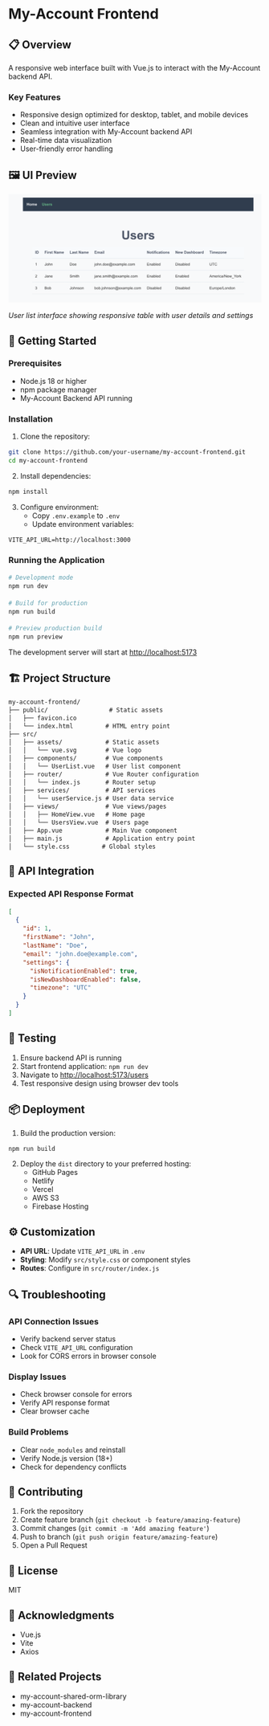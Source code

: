 # My-Account Frontend

## 📋 Overview

A responsive web interface built with Vue.js to interact with the My-Account backend API.

### Key Features
- Responsive design optimized for desktop, tablet, and mobile devices
- Clean and intuitive user interface
- Seamless integration with My-Account backend API
- Real-time data visualization
- User-friendly error handling

## 🖼️ UI Preview

![User List Interface](./public/UI.png)

*User list interface showing responsive table with user details and settings*

## 🚀 Getting Started

### Prerequisites
- Node.js 18 or higher
- npm package manager
- My-Account Backend API running

### Installation

1. Clone the repository:
```bash
git clone https://github.com/your-username/my-account-frontend.git
cd my-account-frontend
```

2. Install dependencies:
```bash
npm install
```

3. Configure environment:
   - Copy `.env.example` to `.env`
   - Update environment variables:
```env
VITE_API_URL=http://localhost:3000
```

### Running the Application

```bash
# Development mode
npm run dev

# Build for production
npm run build

# Preview production build
npm run preview
```

The development server will start at [http://localhost:5173](http://localhost:5173)

## 🏗️ Project Structure

```
my-account-frontend/
├── public/                 # Static assets
│   ├── favicon.ico
│   └── index.html         # HTML entry point
├── src/
│   ├── assets/            # Static assets
│   │   └── vue.svg        # Vue logo
│   ├── components/        # Vue components
│   │   └── UserList.vue   # User list component
│   ├── router/            # Vue Router configuration
│   │   └── index.js       # Router setup
│   ├── services/          # API services
│   │   └── userService.js # User data service
│   ├── views/             # Vue views/pages
│   │   ├── HomeView.vue   # Home page
│   │   └── UsersView.vue  # Users page
│   ├── App.vue            # Main Vue component
│   ├── main.js            # Application entry point
│   └── style.css         # Global styles
```

## 🔌 API Integration

### Expected API Response Format
```json
[
  {
    "id": 1,
    "firstName": "John",
    "lastName": "Doe",
    "email": "john.doe@example.com",
    "settings": {
      "isNotificationEnabled": true,
      "isNewDashboardEnabled": false,
      "timezone": "UTC"
    }
  }
]
```

## 🧪 Testing

1. Ensure backend API is running
2. Start frontend application: `npm run dev`
3. Navigate to [http://localhost:5173/users](http://localhost:5173/users)
4. Test responsive design using browser dev tools

## 📦 Deployment

1. Build the production version:
```bash
npm run build
```

2. Deploy the `dist` directory to your preferred hosting:
   - GitHub Pages
   - Netlify
   - Vercel
   - AWS S3
   - Firebase Hosting

## ⚙️ Customization

- **API URL**: Update `VITE_API_URL` in `.env`
- **Styling**: Modify `src/style.css` or component styles
- **Routes**: Configure in `src/router/index.js`

## 🔍 Troubleshooting

### API Connection Issues
- Verify backend server status
- Check `VITE_API_URL` configuration
- Look for CORS errors in browser console

### Display Issues
- Check browser console for errors
- Verify API response format
- Clear browser cache

### Build Problems
- Clear `node_modules` and reinstall
- Verify Node.js version (18+)
- Check for dependency conflicts

## 🤝 Contributing

1. Fork the repository
2. Create feature branch (`git checkout -b feature/amazing-feature`)
3. Commit changes (`git commit -m 'Add amazing feature'`)
4. Push to branch (`git push origin feature/amazing-feature`)
5. Open a Pull Request

## 📄 License

MIT

## 🙏 Acknowledgments

- Vue.js
- Vite
- Axios

## 🔗 Related Projects

- my-account-shared-orm-library
- my-account-backend
- my-account-frontend